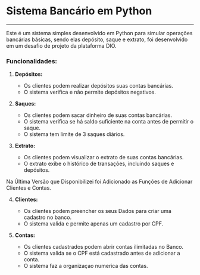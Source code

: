 # Sistema Bancário em Python

---

Este é um sistema simples desenvolvido em Python para simular operações bancárias básicas, sendo elas depósito, saque e extrato, foi desenvolvido em um desafio de projeto da plataforma DIO.

### Funcionalidades:

1. **Depósitos:**
   - Os clientes podem realizar depósitos suas contas bancárias.
   - O sistema verifica e não permite depósitos negativos.


2. **Saques:**
   - Os clientes podem sacar dinheiro de suas contas bancárias.
   - O sistema verifica se há saldo suficiente na conta antes de permitir o saque.
   - O sistema tem limite de 3 saques diários.

3. **Extrato:**
   - Os clientes podem visualizar o extrato de suas contas bancárias.
   - O extrato exibe o histórico de transações, incluindo saques e depósitos.

Na Última Versão que Disponibilizei foi Adicionado as Funções de Adicionar Clientes e Contas.

4. **Clientes:**
   - Os clientes podem preencher os seus Dados para criar uma cadastro no banco.
   - O sistema valida e permite apenas um cadastro por CPF.
  
5. **Contas:**
   - Os clientes cadastrados podem abrir contas ilimitadas no Banco.
   - O sistema valida se o CPF está cadastrado antes de adicionar a conta.
   - O sistema faz a organizaçao numerica das contas.

  
     



